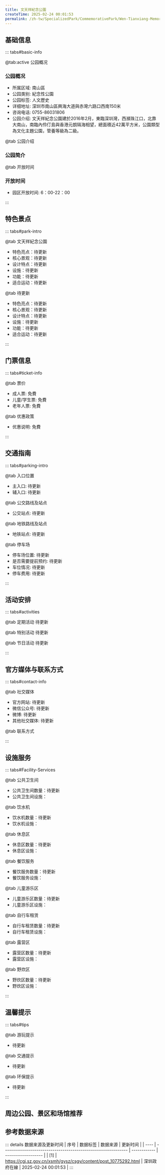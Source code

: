 ```yaml
---
title: 文天祥紀念公園
createTime: 2025-02-24 00:01:53
permalink: /zh-tw/SpecializedPark/CommemorativePark/Wen-Tianxiang-Memorial-Park/
---
```



<script setup>
import ImageSwiper from '/.vuepress/theme/components/ImageSwiper.vue'
// 轮播图数据
const swiperItems = [
    {
                link: 'https://cgj.sz.gov.cn/img/4/4005/4005965/10775292.jpg',
                title: '文天祥紀念公園',
                description: '',
                author: '深圳政府在線',
                date: '2025/02/25'
                },
  {
                link: 'https://cgj.sz.gov.cn/img/4/4005/4005965/10775292.jpg',
                title: '文天祥紀念公園',
                description: '',
                author: '深圳政府在線',
                date: '2025/02/25'
                }
]
// 配置项
const swiperConfig = {
  height: 500,
  showInfo: true
}
</script>
<!-- 轮播图组件 -->
<ImageSwiper :items="swiperItems" :config="swiperConfig" />



## 基础信息

::: tabs#basic-info

@tab:active 公园概况
### 公园概况
- 所属区域: 南山區
- 公园类别: 紀念性公園
- 公园标签: 人文歷史
- 详细地址: 深圳市南山區興海大道與赤灣六路口西南150米
- 咨询电话: 0755-86031806
- 公园介绍: 文天祥紀念公園建於2016年2月，東臨深圳灣，西瀕珠江口，北靠大南山，南臨內伶仃島與香港元朗隔海相望，總面積近42萬平方米，公園類型為文化主題公園，管養等級為二級。

@tab 公园介绍
### 公园简介
@tab 开放时间
### 开放时间
- 园区开放时间: 6：00-22：00

:::

## 特色景点

::: tabs#park-intro

@tab 文天祥紀念公園
<ImageCard
image="https://cgj.sz.gov.cn/images/index20230710_1.png"
    title="文天祥紀念公園"
    description="文天祥紀念性景觀等。"
    date=""
    author="深圳政府在線"
/>


- 特色亮点：待更新
- 核心景观：待更新
- 设计特点：待更新
- 设施：待更新
- 功能：待更新
- 适合运动：待更新

@tab 待更新
<ImageCard
image="https://cgj.sz.gov.cn/images/index20230710_1.png"
    title="文天祥紀念公園"
    description="文天祥紀念性景觀等。"
    date=""
    author="深圳政府在線"
/>


- 特色亮点：待更新
- 核心景观：待更新
- 设计特点：待更新
- 设施：待更新
- 功能：待更新
- 适合运动：待更新

:::

## 门票信息

::: tabs#ticket-info

@tab 票价
- 成人票: 免費
- 儿童/学生票: 免費
- 老年人票: 免費

@tab 优惠政策
- 优惠说明: 免費

:::

## 交通指南

::: tabs#parking-intro

@tab 入口位置
- 主入口: 待更新
- 辅入口: 待更新

@tab 公交路线及站点
- 公交站点: 待更新

@tab 地铁路线及站点
- 地铁站点: 待更新

@tab 停车场
- 停车场位置: 待更新
- 是否需要提前预约: 待更新
- 车位情况: 待更新
- 停车费用: 待更新

:::

## 活动安排

::: tabs#activities

@tab 定期活动
待更新

@tab 特别活动
待更新

@tab 节日活动
待更新

:::

## 官方媒体与联系方式

::: tabs#contact-info

@tab 社交媒体
- 官方网站: 待更新
- 微信公众号: 待更新
- 微博: 待更新
- 其他社交媒体: 待更新

@tab 联系方式

:::

## 设施服务

::: tabs#Facility-Services

@tab 公共卫生间
- 公共卫生间数量：待更新
- 公共卫生间设施：

@tab 饮水机
- 饮水机数量：待更新
- 饮水机设施：

@tab 休息区
- 休息区数量：待更新
- 休息区设施：

@tab 餐饮服务
- 餐饮服务数量：待更新
- 餐饮服务设施：

@tab 儿童游乐区
- 儿童游乐区数量：待更新
- 儿童游乐区设施：

@tab 自行车租赁
- 自行车租赁数量：待更新
- 自行车租赁设施：

@tab 露营区
- 露营区数量：待更新
- 露营区设施：

@tab 野炊区
- 野炊区数量：待更新
- 野炊区设施：

:::

## 温馨提示

::: tabs#tips

@tab 游玩提示
- 待更新

@tab 交通提示
- 待更新

@tab 环保提示
- 待更新

:::

## 周边公园、景区和场馆推荐

<CardGrid>
  <ImageCard
        image="https://cgj.sz.gov.cn/img/4/4005/4005966/10775293.jpg"
        title="月亮灣公園"
        description="月亮灣公園建成於2000年10月，南山西側，青青世界山下，總用地（管養）面積約28萬餘平方米，其中水體面積約4800平方米，公園類型為城市公園，管養等級為二級。 公園內溪流潺潺，林木蔥蔥，主要樹種是荔枝樹，有百年樹齡以上的荔枝古樹3800餘棵，是深圳市內保存最好、範圍最大的古荔枝群。"
        href="/zh-tw/ComprehensivePark/Yueliangwan-Park/"
        author="深圳政府在線"
        date="2025/01/02"
      />
      <ImageCard
        image="https://cgj.sz.gov.cn/img/4/4005/4005966/10775293.jpg"
        title="月亮灣公園"
        description="月亮灣公園建成於2000年10月，南山西側，青青世界山下，總用地（管養）面積約28萬餘平方米，其中水體面積約4800平方米，公園類型為城市公園，管養等級為二級。 公園內溪流潺潺，林木蔥蔥，主要樹種是荔枝樹，有百年樹齡以上的荔枝古樹3800餘棵，是深圳市內保存最好、範圍最大的古荔枝群。"
        href="/zh-tw/ComprehensivePark/Yueliangwan-Park/"
        author="深圳政府在線"
        date="2025/01/02"
      />
    </CardGrid>


## 参考数据来源

::: details 数据来源及更新时间
| 序号 | 数据标签                                                        | 数据来源     | 更新时间            |
| ---- | --------------------------------------------------------------- | ------------ | ------------------- |
| [1]  | https://cgj.sz.gov.cn/xsmh/gysz/csgy/content/post_10775292.html | 深圳政府在線 | 2025-02-24 00:01:53 |
:::

